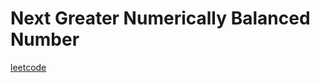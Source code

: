 Next Greater Numerically Balanced Number
========================================
[leetcode](https://leetcode.com/problems/next-greater-numerically-balanced-number)
